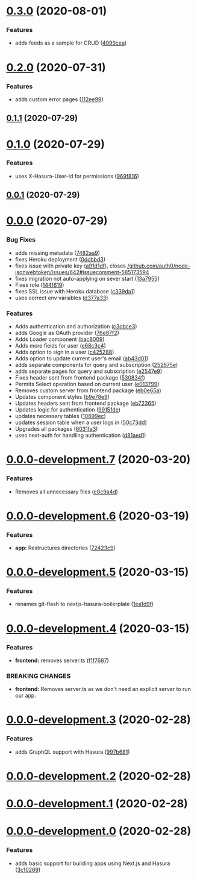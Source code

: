 # [0.3.0](https://github.com/ghoshnirmalya/nextjs-hasura-boilerplate/compare/0.2.0...0.3.0) (2020-08-01)

### Features

- adds feeds as a sample for CRUD ([4099cea](https://github.com/ghoshnirmalya/nextjs-hasura-boilerplate/commit/4099cea015c55c121d7ada3c6fe3f563a77dde62))

# [0.2.0](https://github.com/ghoshnirmalya/nextjs-hasura-boilerplate/compare/0.1.1...0.2.0) (2020-07-31)

### Features

- adds custom error pages ([112ee99](https://github.com/ghoshnirmalya/nextjs-hasura-boilerplate/commit/112ee99d534ec2915e6479c2f5cafb6838db0d3e))

## [0.1.1](https://github.com/ghoshnirmalya/nextjs-hasura-boilerplate/compare/0.1.0...0.1.1) (2020-07-29)

# [0.1.0](https://github.com/ghoshnirmalya/nextjs-hasura-boilerplate/compare/0.0.1...0.1.0) (2020-07-29)

### Features

- uses X-Hasura-User-Id for permissions ([969f816](https://github.com/ghoshnirmalya/nextjs-hasura-boilerplate/commit/969f81611e9f96c154af207b6956ecf54508cc57))

## [0.0.1](https://github.com/ghoshnirmalya/nextjs-hasura-boilerplate/compare/0.0.0...0.0.1) (2020-07-29)

# [0.0.0](https://github.com/ghoshnirmalya/nextjs-hasura-boilerplate/compare/0.0.0...0.0.1) (2020-07-29)

### Bug Fixes

- adds missing metadata ([7482aa9](https://github.com/ghoshnirmalya/nextjs-hasura-boilerplate/commit/7482aa96f5a951bf0ba216baec8f46e1df292aec))
- fixes Heroku deployment ([0dcbbd3](https://github.com/ghoshnirmalya/nextjs-hasura-boilerplate/commit/0dcbbd365c8efdf6dac6aec7ea65615a201d68c9))
- fixes issue with private key ([a91d1df](https://github.com/ghoshnirmalya/nextjs-hasura-boilerplate/commit/a91d1df78027d6c1ae04561cf1044f9db67d04d3)), closes [/github.com/auth0/node-jsonwebtoken/issues/642#issuecomment-585173594](https://github.com//github.com/auth0/node-jsonwebtoken/issues/642/issues/issuecomment-585173594)
- fixes migration not auto-applying on sever start ([13a7955](https://github.com/ghoshnirmalya/nextjs-hasura-boilerplate/commit/13a79554827be36561d7d8c1cfd6bc5caf3ce9cc))
- Fixes role ([144f619](https://github.com/ghoshnirmalya/nextjs-hasura-boilerplate/commit/144f619be5b8fdadd125df559d0ca029ec0c0abf))
- fixes SSL issue with Heroku database ([c339da1](https://github.com/ghoshnirmalya/nextjs-hasura-boilerplate/commit/c339da140bd4661dfb5ebdb4a56f265fa90f30a6))
- uses correct env variables ([d377a33](https://github.com/ghoshnirmalya/nextjs-hasura-boilerplate/commit/d377a33acdef6ac6cfeed32dbe01e695b9a6b6ad))

### Features

- Adds authentication and authorization ([c3cbce3](https://github.com/ghoshnirmalya/nextjs-hasura-boilerplate/commit/c3cbce3637e70c5a8adb5b70c61147de4a71ac27))
- adds Google as OAuth provider ([76e87f2](https://github.com/ghoshnirmalya/nextjs-hasura-boilerplate/commit/76e87f25c87445c62893a0de60ce63b95ed13bdd))
- Adds Loader component ([bac8009](https://github.com/ghoshnirmalya/nextjs-hasura-boilerplate/commit/bac80091dd83cb65ddcb89f83a93cdeffdfbe303))
- Adds more fields for user ([e68c3c4](https://github.com/ghoshnirmalya/nextjs-hasura-boilerplate/commit/e68c3c4cb4d9e3aaf6925e89c10681acc421e41b))
- Adds option to sign in a user ([c425288](https://github.com/ghoshnirmalya/nextjs-hasura-boilerplate/commit/c42528859465116585c1a9a6af7f29fbd1734b8c))
- Adds option to update current user's email ([ab43d01](https://github.com/ghoshnirmalya/nextjs-hasura-boilerplate/commit/ab43d016e86ad895a52075274d17753c45e289dc))
- adds separate components for query and subscription ([252675e](https://github.com/ghoshnirmalya/nextjs-hasura-boilerplate/commit/252675e057dd21ca5cf53cf37ef0a9a40ea437c7))
- adds separate pages for query and subscription ([e2547e9](https://github.com/ghoshnirmalya/nextjs-hasura-boilerplate/commit/e2547e94516cc42b8918ffc655570779b72ff74c))
- Fixes header sent from frontend package ([530834f](https://github.com/ghoshnirmalya/nextjs-hasura-boilerplate/commit/530834fb2368f9462405d51ee7503793d4e62190))
- Permits Select operation based on current user ([e013799](https://github.com/ghoshnirmalya/nextjs-hasura-boilerplate/commit/e013799ec84e6e7c5dd7c1e6d5355bf87edbeb87))
- Removes custom server from frontend package ([eb0e65a](https://github.com/ghoshnirmalya/nextjs-hasura-boilerplate/commit/eb0e65af21fc0be206f4e749a829bc0cece48b52))
- Updates component styles ([b9e78e9](https://github.com/ghoshnirmalya/nextjs-hasura-boilerplate/commit/b9e78e936e792e13f69781c01e48a05789b02e02))
- Updates headers sent from frontend package ([eb72365](https://github.com/ghoshnirmalya/nextjs-hasura-boilerplate/commit/eb72365203bd5863fc6405941f6658941ba7e8c3))
- Updates logic for authentication ([99151de](https://github.com/ghoshnirmalya/nextjs-hasura-boilerplate/commit/99151deb462d33a2fe4f655c75c7b41219a8d074))
- updates necessary tables ([10699ec](https://github.com/ghoshnirmalya/nextjs-hasura-boilerplate/commit/10699ec8144ab91831adf338d09e8ab1a96dae9a))
- updates session table when a user logs in ([50c73dd](https://github.com/ghoshnirmalya/nextjs-hasura-boilerplate/commit/50c73dd9d0b96114c27844e2e583cb8c315fd588))
- Upgrades all packages ([6031fa3](https://github.com/ghoshnirmalya/nextjs-hasura-boilerplate/commit/6031fa3322b22caa9145e711d532eebdb0ddfa4c))
- uses next-auth for handling authentication ([d81aed1](https://github.com/ghoshnirmalya/nextjs-hasura-boilerplate/commit/d81aed10c098162a2ac16b4770f0de0ef5c6d421))

# [0.0.0-development.7](https://github.com/ghoshnirmalya/nextjs-hasura-boilerplate/compare/0.0.0...0.0.1) (2020-03-20)

### Features

- Removes all unnecessary files ([c0c9a4d](https://github.com/ghoshnirmalya/nextjs-hasura-boilerplate/commit/c0c9a4d33834d1f273d3360444887e7e7de2aca0))

# [0.0.0-development.6](https://github.com/ghoshnirmalya/nextjs-hasura-boilerplate/compare/0.0.0...0.0.1) (2020-03-19)

### Features

- **app:** Restructures directories ([72423c9](https://github.com/ghoshnirmalya/nextjs-hasura-boilerplate/commit/72423c9d3ec504214877788b078d7ad00c597cc3))

# [0.0.0-development.5](https://github.com/ghoshnirmalya/nextjs-hasura-boilerplate/compare/0.0.0...0.0.1) (2020-03-15)

### Features

- renames git-flash to nextjs-hasura-boilerplate ([1ea1d9f](https://github.com/ghoshnirmalya/nextjs-hasura-boilerplate/commit/1ea1d9f2060624b3409be93b4da2520737d1011b))

# [0.0.0-development.4](https://github.com/ghoshnirmalya/nextjs-hasura-boilerplate/compare/0.0.0...0.0.1) (2020-03-15)

### Features

- **frontend:** removes server.ts ([f1f7687](https://github.com/ghoshnirmalya/nextjs-hasura-boilerplate/commit/f1f7687bd403185eadd7b0b6cc3927e1c910769d))

### BREAKING CHANGES

- **frontend:** Removes server.ts as we don't need an explicit server to run our app.

# [0.0.0-development.3](https://github.com/ghoshnirmalya/nextjs-hasura-boilerplate/compare/0.0.0...0.0.1) (2020-02-28)

### Features

- adds GraphQL support with Hasura ([997b681](https://github.com/ghoshnirmalya/nextjs-hasura-boilerplate/commit/997b681fe01aa6e9523fc0146ee02817511ed4e7))

# [0.0.0-development.2](https://github.com/ghoshnirmalya/nextjs-hasura-boilerplate/compare/0.0.0...0.0.1) (2020-02-28)

# [0.0.0-development.1](https://github.com/ghoshnirmalya/nextjs-hasura-boilerplate/compare/0.0.0...0.0.1) (2020-02-28)

# [0.0.0-development.0](https://github.com/ghoshnirmalya/nextjs-hasura-boilerplate/compare/0.0.0...0.0.1) (2020-02-28)

### Features

- adds basic support for building apps using Next.js and Hasura ([3c10269](https://github.com/ghoshnirmalya/nextjs-hasura-boilerplate/commit/3c10269c51ac4f1ab2444f2d6fd1f66d0b90626d))
